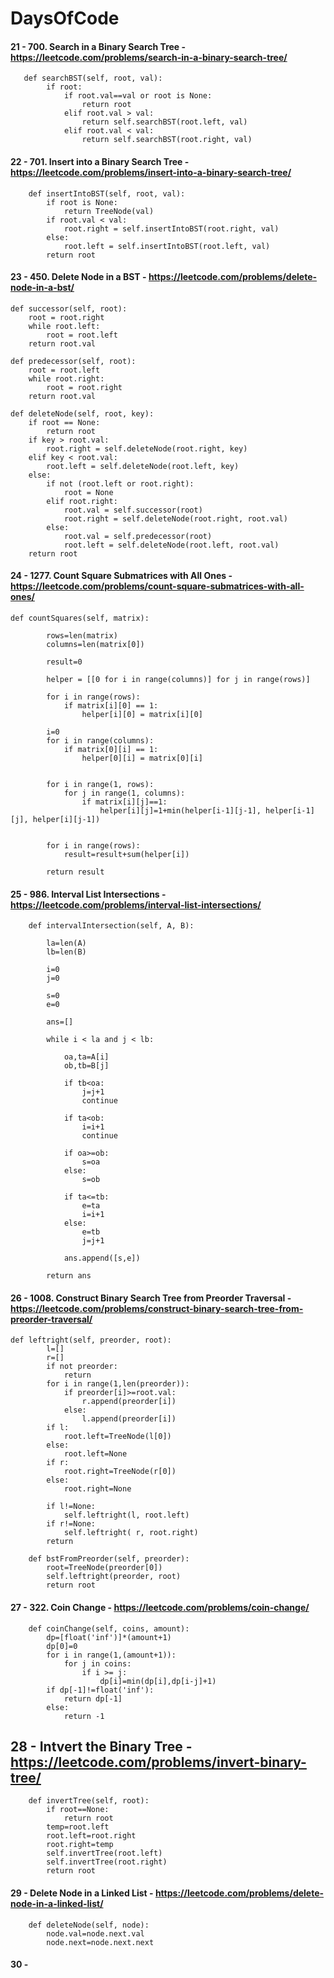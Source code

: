# DaysOfCode

#### 21 - 700. Search in a Binary Search Tree - https://leetcode.com/problems/search-in-a-binary-search-tree/
    
       def searchBST(self, root, val):
            if root:
                if root.val==val or root is None:
                    return root
                elif root.val > val:
                    return self.searchBST(root.left, val)
                elif root.val < val:
                    return self.searchBST(root.right, val) 

#### 22 - 701. Insert into a Binary Search Tree - https://leetcode.com/problems/insert-into-a-binary-search-tree/

        def insertIntoBST(self, root, val):
            if root is None:
                return TreeNode(val)
            if root.val < val:
                root.right = self.insertIntoBST(root.right, val)
            else:
                root.left = self.insertIntoBST(root.left, val) 
            return root

#### 23 - 450. Delete Node in a BST - https://leetcode.com/problems/delete-node-in-a-bst/
    def successor(self, root):
        root = root.right
        while root.left:
            root = root.left
        return root.val
    
    def predecessor(self, root):
        root = root.left
        while root.right:
            root = root.right
        return root.val
    
    def deleteNode(self, root, key):
        if root == None:
            return root
        if key > root.val:
            root.right = self.deleteNode(root.right, key)
        elif key < root.val:
            root.left = self.deleteNode(root.left, key)
        else:
            if not (root.left or root.right):
                root = None
            elif root.right:
                root.val = self.successor(root)
                root.right = self.deleteNode(root.right, root.val)  
            else:
                root.val = self.predecessor(root)
                root.left = self.deleteNode(root.left, root.val)        
        return root

#### 24 - 1277. Count Square Submatrices with All Ones - https://leetcode.com/problems/count-square-submatrices-with-all-ones/

    def countSquares(self, matrix):
            
            rows=len(matrix)
            columns=len(matrix[0])
            
            result=0
            
            helper = [[0 for i in range(columns)] for j in range(rows)]
            
            for i in range(rows):
                if matrix[i][0] == 1:
                    helper[i][0] = matrix[i][0]

            i=0
            for i in range(columns):
                if matrix[0][i] == 1:
                    helper[0][i] = matrix[0][i]

                            
            for i in range(1, rows):
                for j in range(1, columns):
                    if matrix[i][j]==1:
                        helper[i][j]=1+min(helper[i-1][j-1], helper[i-1][j], helper[i][j-1])

            
            for i in range(rows):
                result=result+sum(helper[i])
                
            return result
            
#### 25 - 986. Interval List Intersections - https://leetcode.com/problems/interval-list-intersections/

        def intervalIntersection(self, A, B):
        
            la=len(A)
            lb=len(B)

            i=0
            j=0

            s=0
            e=0

            ans=[]

            while i < la and j < lb:

                oa,ta=A[i]
                ob,tb=B[j]

                if tb<oa:
                    j=j+1
                    continue

                if ta<ob:
                    i=i+1
                    continue

                if oa>=ob:
                    s=oa
                else:
                    s=ob

                if ta<=tb:
                    e=ta
                    i=i+1
                else:
                    e=tb
                    j=j+1

                ans.append([s,e])

            return ans
            
        
#### 26 - 1008. Construct Binary Search Tree from Preorder Traversal - https://leetcode.com/problems/construct-binary-search-tree-from-preorder-traversal/

    def leftright(self, preorder, root):
            l=[]
            r=[]
            if not preorder:
                return 
            for i in range(1,len(preorder)):
                if preorder[i]>=root.val:
                    r.append(preorder[i])
                else:
                    l.append(preorder[i])
            if l:
                root.left=TreeNode(l[0])
            else:
                root.left=None
            if r:
                root.right=TreeNode(r[0])
            else:
                root.right=None

            if l!=None:
                self.leftright(l, root.left)
            if r!=None:
                self.leftright( r, root.right)
            return 

        def bstFromPreorder(self, preorder):
            root=TreeNode(preorder[0])
            self.leftright(preorder, root)
            return root

#### 27 - 322. Coin Change - https://leetcode.com/problems/coin-change/
        
        def coinChange(self, coins, amount):
            dp=[float('inf')]*(amount+1)
            dp[0]=0
            for i in range(1,(amount+1)):
                for j in coins:
                    if i >= j:
                        dp[i]=min(dp[i],dp[i-j]+1) 
            if dp[-1]!=float('inf'):
                return dp[-1]
            else:
                return -1

## 28 - Intvert the Binary Tree - https://leetcode.com/problems/invert-binary-tree/
        def invertTree(self, root):
            if root==None:
                return root
            temp=root.left
            root.left=root.right
            root.right=temp
            self.invertTree(root.left)
            self.invertTree(root.right)
            return root
            

#### 29 - Delete Node in a Linked List - https://leetcode.com/problems/delete-node-in-a-linked-list/
        def deleteNode(self, node):
            node.val=node.next.val
            node.next=node.next.next
        

#### 30 - 

